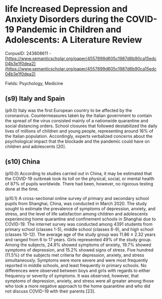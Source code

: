 # life Increased Depression and Anxiety Disorders during the COVID-19 Pandemic in Children and Adolescents: A Literature Review

CorpusID: 243808611 - [https://www.semanticscholar.org/paper/4557899d605c1987d6b90ca15edc04b3e1f0dea2](https://www.semanticscholar.org/paper/4557899d605c1987d6b90ca15edc04b3e1f0dea2)

Fields: Psychology, Medicine

## (s9) Italy and Spain
(p9.0) Italy was the first European country to be affected by the coronavirus. Countermeasures taken by the Italian government to contain the spread of the virus consisted mainly of a nationwide quarantine and social distancing orders. School closures that followed destabilized the daily lives of millions of children and young people, representing around 16% of the Italian population. Accordingly, experts verbalized concerns about the psychological impact that the blockade and the pandemic could have on children and adolescents [20].
## (s10) China
(p10.0) According to studies carried out in China, it may be estimated that the COVID-19 outbreak took its toll on the physical, social, or mental health of 87% of pupils worldwide. There had been, however, no rigorous testing done at the time.

(p10.1) A cross-sectional online survey of primary and secondary school pupils from Shanghai, China, was conducted in March 2020. The study sought to estimate the prevalence of symptoms of depression, anxiety, and stress, and the level of life satisfaction among children and adolescents experiencing home quarantine and confinement schools in Shanghai due to COVID-19. The internet survey was conducted among 4391 students from primary school (classes 1-5), middle school (classes 6-9), and high school (classes 10-12). The average age of the study group was 11.86 ± 2.32 years and ranged from 6 to 17 years. Girls represented 49% of the study group. Among the subjects, 24.9% showed symptoms of anxiety, 19.7% showed symptoms of depression, and 15.2% showed signs of stress. Five hundred (11.5%) of the subjects met criteria for depression, anxiety, and stress simultaneously. Symptoms were more severe and were most frequently reported in middle schools, and least frequently in primary schools. No differences were observed between boys and girls with regards to either frequency or severity of symptoms. It was observed, however, that symptoms of depression, anxiety, and stress were all greater among those who took a more negative approach to the home quarantine and who did not discuss COVID-19 with their parents [23].
